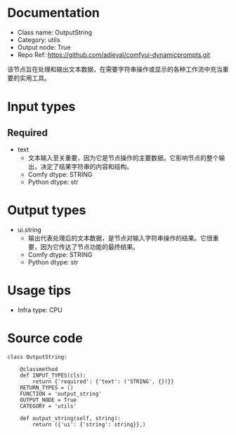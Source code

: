 # Documentation
- Class name: OutputString
- Category: utils
- Output node: True
- Repo Ref: https://github.com/adieyal/comfyui-dynamicprompts.git

该节点旨在处理和输出文本数据，在需要字符串操作或显示的各种工作流中充当重要的实用工具。

# Input types
## Required
- text
    - 文本输入至关重要，因为它是节点操作的主要数据。它影响节点的整个输出，决定了结果字符串的内容和结构。
    - Comfy dtype: STRING
    - Python dtype: str

# Output types
- ui.string
    - 输出代表处理后的文本数据，是节点对输入字符串操作的结果。它很重要，因为它传达了节点功能的最终结果。
    - Comfy dtype: STRING
    - Python dtype: str

# Usage tips
- Infra type: CPU

# Source code
```
class OutputString:

    @classmethod
    def INPUT_TYPES(cls):
        return {'required': {'text': ('STRING', {})}}
    RETURN_TYPES = ()
    FUNCTION = 'output_string'
    OUTPUT_NODE = True
    CATEGORY = 'utils'

    def output_string(self, string):
        return ({'ui': {'string': string}},)
```